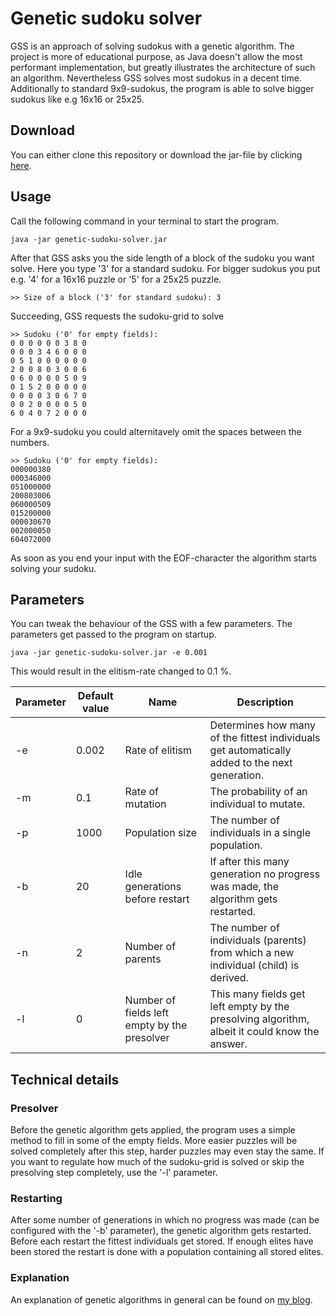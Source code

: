 # Genetic sudoku solver

GSS is an approach of solving sudokus with a genetic algorithm. The project is more of educational purpose, as Java doesn't allow the most performant implementation, but greatly illustrates the architecture of such an algorithm. Nevertheless GSS solves most sudokus in a decent time. Additionally to standard 9x9-sudokus, the program is able to solve bigger sudokus like e.g 16x16 or 25x25.

## Download
You can either clone this repository or download the jar-file by clicking [here](https://github.com/marcelmoosbrugger/genetic-sudoku-solver/raw/master/genetic-sudoku-solver.jar).

## Usage
Call the following command in your terminal to start the program.
```
java -jar genetic-sudoku-solver.jar
```
After that GSS asks you the side length of a block of the sudoku you want solve. Here you type '3' for a standard sudoku. For bigger sudokus you put e.g. '4' for a 16x16 puzzle or '5' for a 25x25 puzzle.
```
>> Size of a block ('3' for standard sudoku): 3
```
Succeeding, GSS requests the sudoku-grid to solve
```
>> Sudoku ('0' for empty fields):
0 0 0 0 0 0 3 8 0
0 0 0 3 4 6 0 0 0
0 5 1 0 0 0 0 0 0
2 0 0 8 0 3 0 0 6
0 6 0 0 0 0 5 0 9
0 1 5 2 0 0 0 0 0
0 0 0 0 3 0 6 7 0
0 0 2 0 0 0 0 5 0
6 0 4 0 7 2 0 0 0
```
For a 9x9-sudoku you could alternitavely omit the spaces between the numbers.
```
>> Sudoku ('0' for empty fields):
000000380
000346000
051000000
200803006
060000509
015200000
000030670
002000050
604072000
```
As soon as you end your input with the EOF-character the algorithm starts solving your sudoku.

## Parameters
You can tweak the behaviour of the GSS with a few parameters. The parameters get passed to the program on startup.
```
java -jar genetic-sudoku-solver.jar -e 0.001
```
This would result in the elitism-rate changed to 0.1 %.


Parameter | Default value | Name | Description
---|---|---|---
-e | 0.002 | Rate of elitism | Determines how many of the fittest individuals get automatically added to the next generation.
-m | 0.1 | Rate of mutation | The probability of an individual to mutate.
-p | 1000 | Population size | The number of individuals in a single population.
-b | 20 | Idle generations before restart | If after this many generation no progress was made, the algorithm gets restarted.
-n | 2 | Number of parents | The number of individuals (parents) from which a new individual (child) is derived.
-l | 0 | Number of fields left empty by the presolver | This many fields get left empty by the presolving algorithm, albeit it could know the answer.


## Technical details
### Presolver
Before the genetic algorithm gets applied, the program uses a simple method to fill in some of the empty fields. More easier puzzles will be solved completely after this step, harder puzzles may even stay the same. If you want to regulate how much of the sudoku-grid is solved or skip the presolving step completely, use the '-l' parameter.

### Restarting
After some number of generations in which no progress was made (can be configured with the '-b' parameter), the genetic algorithm gets restarted. Before each restart the fittest individuals get stored. If enough elites have been stored the restart is done with a population containing all stored elites.

### Explanation
An explanation of genetic algorithms in general can be found on [my blog](http://www.thisurlisfalse.com/solving-sudokus-without-thinking-about-them-well-maybe-a-little/).
